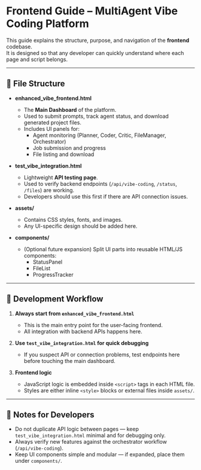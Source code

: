 # Frontend Guide – MultiAgent Vibe Coding Platform

This guide explains the structure, purpose, and navigation of the **frontend** codebase.  
It is designed so that any developer can quickly understand where each page and script belongs.

---

## 📂 File Structure

- **enhanced_vibe_frontend.html**
  - The **Main Dashboard** of the platform.
  - Used to submit prompts, track agent status, and download generated project files.
  - Includes UI panels for:
    - Agent monitoring (Planner, Coder, Critic, FileManager, Orchestrator)
    - Job submission and progress
    - File listing and download

- **test_vibe_integration.html**
  - Lightweight **API testing page**.
  - Used to verify backend endpoints (`/api/vibe-coding`, `/status`, `/files`) are working.
  - Developers should use this first if there are API connection issues.

- **assets/**
  - Contains CSS styles, fonts, and images.
  - Any UI-specific design should be added here.

- **components/**
  - (Optional future expansion) Split UI parts into reusable HTML/JS components:
    - StatusPanel
    - FileList
    - ProgressTracker

---

## 🚀 Development Workflow

1. **Always start from `enhanced_vibe_frontend.html`**
   - This is the main entry point for the user-facing frontend.
   - All integration with backend APIs happens here.

2. **Use `test_vibe_integration.html` for quick debugging**
   - If you suspect API or connection problems, test endpoints here before touching the main dashboard.

3. **Frontend logic**
   - JavaScript logic is embedded inside `<script>` tags in each HTML file.
   - Styles are either inline `<style>` blocks or external files inside `assets/`.

---

## 📌 Notes for Developers
- Do not duplicate API logic between pages — keep `test_vibe_integration.html` minimal and for debugging only.
- Always verify new features against the orchestrator workflow (`/api/vibe-coding`).
- Keep UI components simple and modular — if expanded, place them under `components/`.